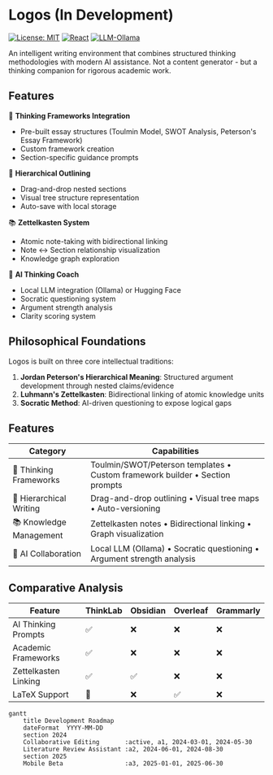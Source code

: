# Logos (In Development)

[![License: MIT](https://img.shields.io/badge/License-MIT-yellow.svg)](https://opensource.org/licenses/MIT)
[![React](https://img.shields.io/badge/React-18.2.0-blue)](https://react.dev/)
[![LLM-Ollama](https://img.shields.io/badge/LLM-Ollama-orange)](https://ollama.ai/)

An intelligent writing environment that combines structured thinking methodologies with modern AI assistance. Not a content generator - but a thinking companion for rigorous academic work.

## Features

🧠 **Thinking Frameworks Integration**
- Pre-built essay structures (Toulmin Model, SWOT Analysis, Peterson's Essay Framework)
- Custom framework creation
- Section-specific guidance prompts

🌳 **Hierarchical Outlining**
- Drag-and-drop nested sections
- Visual tree structure representation
- Auto-save with local storage

📚 **Zettelkasten System**
- Atomic note-taking with bidirectional linking
- Note ↔ Section relationship visualization
- Knowledge graph exploration

🤖 **AI Thinking Coach**
- Local LLM integration (Ollama) or Hugging Face
- Socratic questioning system
- Argument strength analysis
- Clarity scoring system

## Philosophical Foundations
Logos is built on three core intellectual traditions:
1. **Jordan Peterson's Hierarchical Meaning**: Structured argument development through nested claims/evidence
2. **Luhmann's Zettelkasten**: Bidirectional linking of atomic knowledge units
3. **Socratic Method**: AI-driven questioning to expose logical gaps

## Features
| Category               | Capabilities                                                                 |
|------------------------|-----------------------------------------------------------------------------|
| 🧠 Thinking Frameworks  | Toulmin/SWOT/Peterson templates • Custom framework builder • Section prompts|
| 🌳 Hierarchical Writing | Drag-and-drop outlining • Visual tree maps • Auto-versioning               |
| 📚 Knowledge Management | Zettelkasten notes • Bidirectional linking • Graph visualization           |
| 🤖 AI Collaboration     | Local LLM (Ollama) • Socratic questioning • Argument strength analysis      |

## Comparative Analysis
| Feature               | ThinkLab | Obsidian | Overleaf | Grammarly |  
|-----------------------|----------|----------|----------|-----------|  
| AI Thinking Prompts   | ✅        | ❌        | ❌        | ❌         |  
| Academic Frameworks   | ✅        | ❌        | ❌        | ❌         |  
| Zettelkasten Linking  | ✅        | ✅        | ❌        | ❌         |  
| LaTeX Support         | 🚧        | ❌        | ✅        | ❌         |  

```mermaid
gantt
    title Development Roadmap
    dateFormat  YYYY-MM-DD
    section 2024
    Collaborative Editing       :active, a1, 2024-03-01, 2024-05-30
    Literature Review Assistant :a2, 2024-06-01, 2024-08-30
    section 2025
    Mobile Beta                 :a3, 2025-01-01, 2025-06-30
